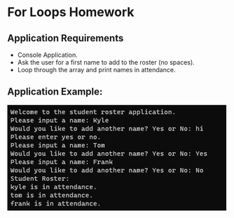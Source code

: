 # For Loops Homework

## Application Requirements
- Console Application.
- Ask the user for a first name to add to the roster (no spaces).
- Loop through the array and print names in attendance.

## Application Example:

![example](https://github.com/Thesnowmanndev/CSharp-Education/blob/main/CSharp-Mastercourse/Applications/Console%20Applications/App%2013%20-%20For%20Loops%20Homework/for-loop.png?raw=true)